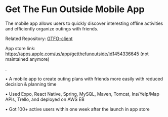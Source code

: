 # Get The Fun Outside Mobile App

The mobile app allows users to quickly discover interesting offline activities and efficiently organize outings with friends.

Related Repository: [GTFO-client](https://github.com/peiranqiu/GTFO-client)

App store link: https://apps.apple.com/us/app/getthefunoutside/id1454336645 (not maintained anymore)

.

•	A mobile app to create outing plans with friends more easily with reduced decision & planning time

•	Used Expo, React Native, Spring, MySQL, Maven, Tomcat, Ins/Yelp/Map APIs, Trello, and deployed on AWS EB

•	Got 100+ active users within one week after the launch in app store

